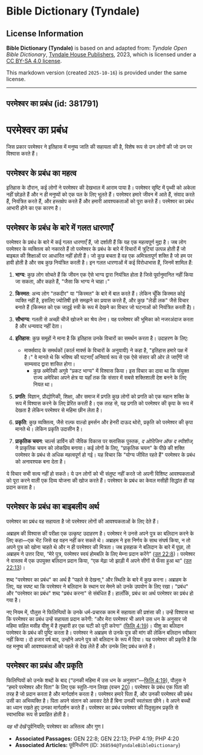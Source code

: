 # Bible Dictionary (Tyndale)

## License Information

**Bible Dictionary (Tyndale)** is based on and adapted from: _Tyndale Open Bible Dictionary_, [Tyndale House Publishers](https://tyndaleopenresources.com/), 2023, which is licensed under a [CC BY-SA 4.0 license](https://creativecommons.org/licenses/by-sa/4.0/legalcode.en).

This markdown version (created `2025-10-16`) is provided under the same license.



--------------------------------

## परमेश्वर का प्रबंध (id: 381791)

**परमेश्वर का प्रबंध**
======================

जिस प्रकार परमेश्वर ने इतिहास में मनुष्य जाति की सहायता की है, विशेष रूप से उन लोगों की जो उन पर विश्वास करते हैं।

परमेश्वर के प्रबंध का महत्व
---------------------------

इतिहास के दौरान, कई लोगों ने परमेश्वर की देखभाल में आराम पाया है। परमेश्वर सृष्टि में पृथ्वी को अकेला नहीं छोड़ते हैं और न ही मनुष्यों को एक पल के लिए भूलते हैं। परमेश्वर हमारे जीवन में आते हैं, संवाद करते हैं, नियंत्रित करते हैं, और हस्तक्षेप करते हैं और हमारी आवश्यकताओं को पूरा करते हैं। परमेश्वर का प्रबंध आभारी होने का एक कारण है।

परमेश्वर के प्रबंध के बारे में गलत धारणाएँ
------------------------------------------

परमेश्वर के प्रबंध के बारे में कई गलत धारणाएँ हैं, जो दर्शाती हैं कि यह एक महत्वपूर्ण मुद्दा है। जब लोग परमेश्वर के व्यक्तित्व को नकारते हैं तो परमेश्वर के प्रबंध के बारे में विचारों में त्रुटियां उत्पन्न होती हैं जो बाइबल की शिक्षाओं पर आधारित नहीं होती हैं। जो कुछ बचता है वह एक अमित्रतापूर्ण शक्ति है जो हम पर हावी होती है और सब कुछ नियंत्रित करती है। इन गलत धारणाओं में कई विरोधाभास हैं, जिनमें शामिल हैं:

1. **भाग्य**: कुछ लोग सोचते हैं कि जीवन एक ऐसे भाग्य द्वारा नियंत्रित होता है जिसे पूर्वानुमानित नहीं किया जा सकता, और कहते हैं, "जैसा कि भाग्य ने चाहा।"
2. **किस्मत**: अन्य लोग "तकदीर" या "किस्मत" के बारे में बात करते हैं। लेकिन चूँकि किस्मत कोई व्यक्ति नहीं है, इसलिए ज्योतिषी इसे समझने का प्रयास करते हैं, और कुछ "लेडी लक" जैसे विचार बनाते हैं (किस्मत को एक जादुई स्त्री के रूप में देखने का विचार जो घटनाओं को नियंत्रित करती है)।
3. **सौभाग्य**: गलती से अच्छी चीजें खोजने का श्रेय लेना। यह परमेश्वर की भूमिका को नजरअंदाज करता है और धन्यवाद नहीं देता।
4. **इतिहास**: कुछ समूहों ने माना है कि इतिहास उनके विचारों का समर्थन करता है। उदाहरण के लिए:

    * मार्क्सवाद के समर्थकों (कार्ल मार्क्स के विचारों के अनुयायी) ने कहा है, "इतिहास हमारे पक्ष में है।" वे मानते थे कि भविष्य की घटनाएँ अनिवार्य रूप से एक ऐसे संसार की ओर ले जाएँगी जो साम्यवाद द्वारा शासित होगा।
        * कुछ अमेरिकी अगुवे "प्रकट भाग्य" में विश्वास किया। इस विचार का दावा था कि संयुक्त राज्य अमेरिका अपने क्षेत्र या यहाँ तक कि संसार में सबसे शक्तिशाली देश बनने के लिए नियत था।
5. **प्रगति**: विज्ञान, प्रौद्योगिकी, शिक्षा, और समाज में प्रगति कुछ लोगों को प्रगति को एक महान शक्ति के रूप में विश्वास करने के लिए प्रेरित करती है। एक तरह से, यह प्रगति को परमेश्वर की कृपा के रूप में देखता है लेकिन परमेश्वर से महिमा छीन लेता है।
6. **प्रकृति**: कुछ व्यक्तित्व, जैसे राल्फ वाल्डो इमर्सन और हेनरी दाऊद थोरो, प्रकृति को परमेश्वर की कृपा मानते थे। लेकिन प्रकृति उदासीन है।
7. **प्राकृतिक चयन**: चार्ल्स डार्विन की जैविक विकास पर क्लासिक पुस्तक, *द ओरिजिन ऑफ द स्पीशीज,* ने प्राकृतिक चयन को लोकप्रिय बनाया। कई लोगों के लिए, "प्राकृतिक चयन" के पीछे की शक्ति परमेश्वर के प्रबंध से अधिक महत्वपूर्ण हो गई। यह विचार कि "योग्य जीवित रहते हैं" परमेश्वर के प्रबंध को अनावश्यक बना देता है।

ये विचार सभी सत्य नहीं हो सकते। ये उन लोगों को भी संतुष्ट नहीं करते जो अपनी विशिष्ट आवश्यकताओं को पूरा करने वाली एक दिव्य योजना की खोज करते हैं। परमेश्वर के प्रबंध का केवल मसीही सिद्धांत ही यह प्रदान करता है।

परमेश्वर के प्रबंध का बाइबलीय अर्थ
----------------------------------

परमेश्वर का प्रबंध वह सहायता है जो परमेश्वर लोगों की आवश्यकताओं के लिए देते हैं।

अब्राहम की विश्वास की परीक्षा एक उत्कृष्ट उदाहरण है। परमेश्वर ने उनसे अपने पुत्र का बलिदान करने के लिए कहा—एक भेंट जिसे वह वहन नहीं कर सकते थे। अब्राहम ने इस निर्णय के साथ संघर्ष किया, न तो अपने पुत्र को खोना चाहते थे और न ही परमेश्वर की मित्रता। जब इसहाक ने बलिदान के बारे में पूछा, तो अब्राहम ने उत्तर दिया, “मेरे पुत्र, परमेश्वर स्वयं होमबलि के लिए मेम्ना प्रदान करेंगे” ([उत 22:8](https://ref.ly/Gen22:8))। परमेश्वर ने वास्तव में एक उपयुक्त बलिदान प्रदान किया, “एक मेढ़ा जो झाड़ी में अपने सींगों से फँसा हुआ था” ([उत 22:13](https://ref.ly/Gen22:13))।

शब्द "परमेश्वर का प्रबंध" का अर्थ है "पहले से देखना," और स्थिति के बारे में कुछ करना। अब्राहम के लिए, यह स्पष्ट था कि परमेश्वर ने बलिदान के स्थान पर मेमने को उनके उपयोग के लिए रखा। "प्रबंध" और "परमेश्वर का प्रबंध" शब्द "प्रबंध करना" से संबंधित हैं। हालाँकि, प्रबंध का अर्थ परमेश्वर का प्रबंध हो गया है।

नए नियम में, पौलुस ने फिलिप्पियों के उनके धर्म\-प्रचारक काम में सहायता की प्रशंसा की। उन्हें विश्वास था कि परमेश्वर का प्रबंध उन्हें सहायता प्रदान करेगी: “और मेरा परमेश्वर भी अपने उस धन के अनुसार जो महिमा सहित मसीह यीशु में है तुम्हारी हर एक घटी को पूरी करेगा” ([फिलि 4:19](https://ref.ly/Phil4:19))। यीशु का बलिदान परमेश्वर के प्रबंध की पुष्टि करता है। परमेश्वर ने अब्राहम से उनके पुत्र की मांग की लेकिन बलिदान स्वीकार नहीं किया। दो हजार वर्ष बाद, उन्होंने अपने पुत्र को बलिदान के रूप में दिया। यह परमेश्वर की प्रकृति है कि वह मनुष्य की आवश्यकताओं को पहले से देख लेते हैं और उनके लिए प्रबंध करते हैं।

परमेश्वर का प्रबंध और प्रकृति
-----------------------------

फिलिप्पियों को उनके शब्दों के बाद (“उनकी महिमा में उस धन के अनुसार”—[फिलि 4:19](https://ref.ly/Phil4:19)), पौलुस ने “हमारे परमेश्वर और पिता” के लिए एक स्तुति\-गान लिखा (वचन [20](https://ref.ly/Phil4:20))। परमेश्वर के प्रबंध एक पिता की तरह है जो प्रदान करता है और मार्गदर्शन करता है। परमेश्वर हमारे पिता हैं, और उनकी परमेश्वर की प्रबंध उसी का अभिव्यक्ति है। पिता अपने संतान को अवसर देते हैं बिना उनकी स्वतंत्रता छीने। वे अपने बच्चों का ध्यान रखते हुए उनका मार्गदर्शन करते हैं। परमेश्वर का प्रबंध परमेश्वर की पितृसुलभ प्रकृति से स्वाभाविक रूप से प्रवाहित होती है।

*यह भी देखें* पूर्वनियति; परमेश्वर का अस्तित्व और गुण I

* **Associated Passages:** GEN 22:8; GEN 22:13; PHP 4:19; PHP 4:20
* **Associated Articles:** पूर्वनिर्धारण (ID: `368594@TyndaleBibleDictionary`)

